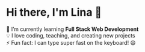 # Hi there, I'm Lina 👋

🌱 I’m currently learning **Full Stack Web Development**  
💡 I love coding, teaching, and creating new projects  
⚡ Fun fact: I can type super fast on the keyboard! 😄
